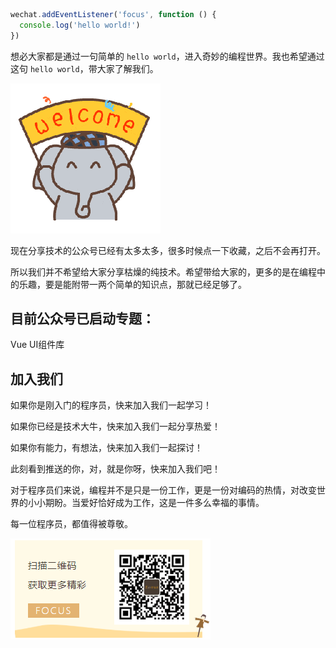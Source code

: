 
``` javascript
wechat.addEventListener('focus', function () {
  console.log('hello world!')
})
```

想必大家都是通过一句简单的 `hello world`，进入奇妙的编程世界。我也希望通过这句 `hello world`，带大家了解我们。

![](./images/welcome.gif)

现在分享技术的公众号已经有太多太多，很多时候点一下收藏，之后不会再打开。

所以我们并不希望给大家分享枯燥的纯技术。希望带给大家的，更多的是在编程中的乐趣，要是能附带一两个简单的知识点，那就已经足够了。


## 目前公众号已启动专题：

Vue UI组件库


## 加入我们

如果你是刚入门的程序员，快来加入我们一起学习！

如果你已经是技术大牛，快来加入我们一起分享热爱！

如果你有能力，有想法，快来加入我们一起探讨！

此刻看到推送的你，对，就是你呀，快来加入我们吧！



对于程序员们来说，编程并不是只是一份工作，更是一份对编码的热情，对改变世界的小小期盼。当爱好恰好成为工作，这是一件多么幸福的事情。

每一位程序员，都值得被尊敬。

![](./images/QR.png)


